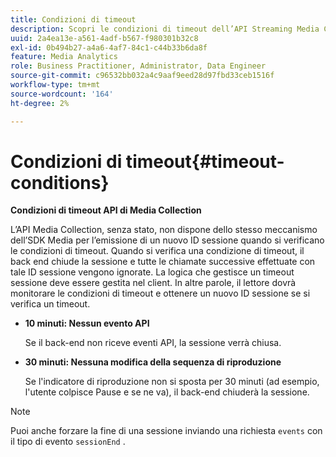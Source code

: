 ```yaml
---
title: Condizioni di timeout
description: Scopri le condizioni di timeout dell’API Streaming Media Collection.
uuid: 2a4ea13e-a561-4adf-b567-f980301b32c8
exl-id: 0b494b27-a4a6-4af7-84c1-c44b33b6da8f
feature: Media Analytics
role: Business Practitioner, Administrator, Data Engineer
source-git-commit: c96532bb032a4c9aaf9eed28d97fbd33ceb1516f
workflow-type: tm+mt
source-wordcount: '164'
ht-degree: 2%

---
```


# Condizioni di timeout{#timeout-conditions}

**Condizioni di timeout API di Media Collection**

L’API Media Collection, senza stato, non dispone dello stesso meccanismo dell’SDK Media per l’emissione di un nuovo ID sessione quando si verificano le condizioni di timeout. Quando si verifica una condizione di timeout, il back end chiude la sessione e tutte le chiamate successive effettuate con tale ID sessione vengono ignorate. La logica che gestisce un timeout sessione deve essere gestita nel client. In altre parole, il lettore dovrà monitorare le condizioni di timeout e ottenere un nuovo ID sessione se si verifica un timeout.

* **10 minuti: Nessun evento API**

   Se il back-end non riceve eventi API, la sessione verrà chiusa.
* **30 minuti: Nessuna modifica della sequenza di riproduzione**

   Se l&#39;indicatore di riproduzione non si sposta per 30 minuti (ad esempio, l&#39;utente colpisce Pause e se ne va), il back-end chiuderà la sessione.

>[!NOTE]
>
>Puoi anche forzare la fine di una sessione inviando una richiesta `events` con il tipo di evento `sessionEnd` .
